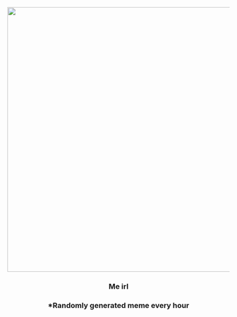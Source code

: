<p align="center">
        <img src="https://i.redd.it/qm1xoa4riw091.jpg" width="600" height="600">
        </p>
        <h3 align="center">Me irl</h3>
        <h3 align="center">*Randomly generated meme every hour</h3>
    